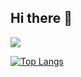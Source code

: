 ## Hi there 👋

<picture>
  <source
    srcset="https://github-readme-stats.vercel.app/api?username=JangKarl&show_icons=true&theme=dark&include_all_commits=true"
    media="(prefers-color-scheme: dark)"
  />
  <source
    srcset="https://github-readme-stats.vercel.app/api?username=JangKarl&show_icons=true&include_all_commits=true"
    media="(prefers-color-scheme: light), (prefers-color-scheme: no-preference)"
  />
  <img src="https://github-readme-stats.vercel.app/api?username=JangKarl&show_icons=true&include_all_commits=true" />
</picture>

[![Top Langs](https://github-readme-stats.vercel.app/api/top-langs/?username=JangKarl&show_icons=true&theme=transparent)](https://github.com/JangKarl/github-readme-stats)
<!--
**JangKarl/JangKarl** is a ✨ _special_ ✨ repository because its `README.md` (this file) appears on your GitHub profile.

Here are some ideas to get you started:

- 🔭 I’m currently working on ...
- 🌱 I’m currently learning ...
- 👯 I’m looking to collaborate on ...
- 🤔 I’m looking for help with ...
- 💬 Ask me about ...
- 📫 How to reach me: ...
- 😄 Pronouns: ...
- ⚡ Fun fact: ...
-->
